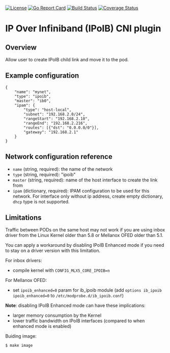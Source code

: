 [![License](https://img.shields.io/badge/License-Apache%202.0-blue.svg)](http://www.apache.org/licenses/LICENSE-2.0)
[![Go Report Card](https://goreportcard.com/badge/github.com/Mellanox/ipoib-cni)](https://goreportcard.com/report/github.com/Mellanox/ipoib-cni)
[![Build Status](https://travis-ci.com/Mellanox/ipoib-cni.svg?branch=master)](https://travis-ci.com/Mellanox/ipoib-cni)
[![Coverage Status](https://coveralls.io/repos/github/Mellanox/ipoib-cni/badge.svg)](https://coveralls.io/github/Mellanox/ipoib-cni)

# IP Over Infiniband (IPoIB) CNI plugin

## Overview

Allow user to create IPoIB child link and move it to the pod.

## Example configuration

```
{
	"name": "mynet",
	"type": "ipoib",
	"master": "ib0",
	"ipam": {
        "type": "host-local",
        "subnet": "192.168.2.0/24",
        "rangeStart": "192.168.2.10",
        "rangeEnd": "192.168.2.216",
        "routes": [{"dst": "0.0.0.0/0"}],
        "gateway": "192.168.2.1"
    }
}
```

## Network configuration reference

* `name` (string, required): the name of the network
* `type` (string, required): "ipoib"
* `master` (string, required): name of the host interface to create the link from
* `ipam` (dictionary, required): IPAM configuration to be used for this network. For interface only without ip address, create empty dictionary, `dhcp` type is not supported.

## Limitations

Traffic between PODs on the same host may not work if you are using inbox driver from the Linux Kernel older than 5.8 or Mellanox OFED older than 5.1.

You can apply a workaround by disabling IPoIB Enhanced mode if you need to stay on a driver version with this limitation.

For inbox drivers:
* compile kernel with `CONFIG_MLX5_CORE_IPOIB=n`

For Mellanox OFED:
* set `ipoib_enhanced=0` param for ib_ipoib module (add `options ib_ipoib ipoib_enhanced=0` to `/etc/modprobe.d/ib_ipoib.conf`)

**Note**: disabling IPoIB Enhanced mode can have these implications:
* larger memory consumption by the Kernel
* lower traffic bandwidth on IPoIB interfaces (compared to when enhanced mode is enabled)

Buiding image:
```
$ make image
```